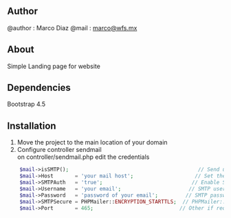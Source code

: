 ## Author
@author : Marco Diaz
@mail   : marco@wfs.mx

## About
 Simple Landing page for  website

## Dependencies
 Bootstrap 4.5

## Installation 
1. Move the project to the main location of your domain 
2. Configure controller sendmail \
on controller/sendmail.php edit the credentials 
```php
    $mail->isSMTP();                                          // Send using SMTP
    $mail->Host       = 'your mail host';                    // Set the SMTP server to send through
    $mail->SMTPAuth   = 'true';                             // Enable SMTP authentication
    $mail->Username   = 'your email';                      // SMTP username
    $mail->Password   = 'password of your email';         // SMTP password
    $mail->SMTPSecure = PHPMailer::ENCRYPTION_STARTTLS;  // PHPMailer::ENCRYPTION_STARTTLS;
    $mail->Port       = 465;                            // Other if required  
```